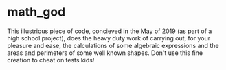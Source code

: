 # math_god

This illustrious piece of code, concieved in the May of 2019 (as part of a high school project), does the heavy duty work of carrying out, for your pleasure and ease, the calculations of some algebraic expressions and the areas and perimeters of some well known shapes. Don't use this fine creation to cheat on tests kids!
